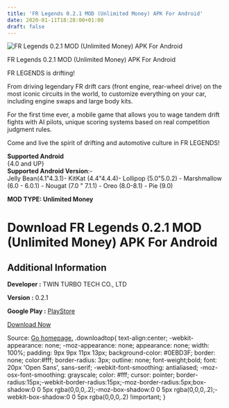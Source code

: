 ```yaml
---
title: 'FR Legends 0.2.1 MOD (Unlimited Money) APK For Android'
date: 2020-01-11T18:28:00+01:00
draft: false
---
```


![FR Legends 0.2.1 MOD (Unlimited Money) APK For Android](https://i2.wp.com/apkhome.net/wp-content/uploads/2020/01/FR-Legends-0.2.1-MOD-Unlimited-Money.png "FR Legends 0.2.1 MOD (Unlimited Money) APK For Android")

  

FR Legends 0.2.1 MOD (Unlimited Money) APK For Android

FR LEGENDS is drifting!

From driving legendary FR drift cars (front engine, rear-wheel drive) on the most iconic circuits in the world, to customize everything on your car, including engine swaps and large body kits.

For the first time ever, a mobile game that allows you to wage tandem drift fights with AI pilots, unique scoring systems based on real competition judgment rules.

Come and live the spirit of drifting and automotive culture in FR LEGENDS!

**Supported Android**  
{4.0 and UP}  
**Supported Android Version**:-  
Jelly Bean(4.1"4.3.1)- KitKat (4.4"4.4.4)- Lollipop (5.0"5.0.2) - Marshmallow (6.0 - 6.0.1) - Nougat (7.0 " 7.1.1) - Oreo (8.0-8.1) - Pie (9.0)

**MOD TYPE: Unlimited Money**

Download FR Legends 0.2.1 MOD (Unlimited Money) APK For Android
===============================================================

Additional Information
----------------------

**Developer :** TWIN TURBO TECH CO., LTD

**Version :** 0.2.1

**Google Play :** [PlayStore](https://play.google.com/store/apps/details?id=com.fengiiley.frlegends)

  

[Download Now](https://store4app.co/post/fr-legends-0-2-1-mod-unlimited-money-apk-for-android_1578763676)

  
Source: [Go homepage.](https://store4app.co/post/fr-legends-0-2-1-mod-unlimited-money-apk-for-android_1578763676) .downloadtop{ text-align:center; -webkit-appearance: none; -moz-appearance: none; appearance: none; width: 100%; padding: 9px 9px 11px 13px; background-color: #0EBD3F; border: none; color:#fff; border-radius: 3px; outline: none; font-weight;bold; font: 20px 'Open Sans', sans-serif; -webkit-font-smoothing: antialiased; -moz-osx-font-smoothing: grayscale; color: #fff; cursor: pointer; border-radius:15px;-webkit-border-radius:15px;-moz-border-radius:5px;box-shadow:0 0 5px rgba(0,0,0,.2);-moz-box-shadow:0 0 5px rgba(0,0,0,.2);-webkit-box-shadow:0 0 5px rgba(0,0,0,.2) !important; }